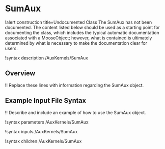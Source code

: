 # SumAux

!alert construction title=Undocumented Class
The SumAux has not been documented. The content listed below should be used as a starting point for
documenting the class, which includes the typical automatic documentation associated with a
MooseObject; however, what is contained is ultimately determined by what is necessary to make the
documentation clear for users.

!syntax description /AuxKernels/SumAux

## Overview

!! Replace these lines with information regarding the SumAux object.

## Example Input File Syntax

!! Describe and include an example of how to use the SumAux object.

!syntax parameters /AuxKernels/SumAux

!syntax inputs /AuxKernels/SumAux

!syntax children /AuxKernels/SumAux
